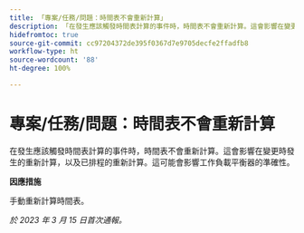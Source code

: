 ```yaml
---
title: 「專案/任務/問題：時間表不會重新計算」
description: 「在發生應該觸發時間表計算的事件時，時間表不會重新計算。這會影響在變更時發生的重新計算，以及已排程的重新計算。這可能會影響工作負載平衡器的準確性。」
hidefromtoc: true
source-git-commit: cc97204372de395f0367d7e9705decfe2ffadfb8
workflow-type: ht
source-wordcount: '88'
ht-degree: 100%

---
```



# 專案/任務/問題：時間表不會重新計算

在發生應該觸發時間表計算的事件時，時間表不會重新計算。這會影響在變更時發生的重新計算，以及已排程的重新計算。這可能會影響工作負載平衡器的準確性。

**因應措施**

手動重新計算時間表。

_於 2023 年 3 月 15 日首次通報。_

